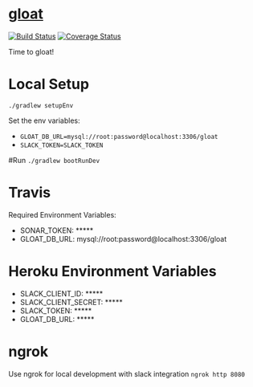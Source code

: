 # [gloat](https://vandiedakaf.github.io/)

[![Build Status](https://travis-ci.org/vandiedakaf/gloat.svg?branch=master)](https://travis-ci.org/vandiedakaf/gloat) [![Coverage Status](https://coveralls.io/repos/github/vandiedakaf/gloat/badge.svg)](https://coveralls.io/github/vandiedakaf/gloat)

Time to gloat!

# Local Setup
`./gradlew setupEnv`

Set the env variables:
* `GLOAT_DB_URL=mysql://root:password@localhost:3306/gloat`
* `SLACK_TOKEN=SLACK_TOKEN`

#Run
`./gradlew bootRunDev`

# Travis
Required Environment Variables:
* SONAR_TOKEN: *****
* GLOAT_DB_URL: mysql://root:password@localhost:3306/gloat

# Heroku Environment Variables
* SLACK_CLIENT_ID: *****
* SLACK_CLIENT_SECRET: *****
* SLACK_TOKEN: *****
* GLOAT_DB_URL: *****

# ngrok
Use ngrok for local development with slack integration
`ngrok http 8080`